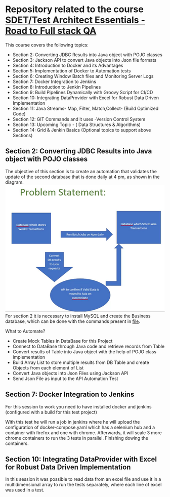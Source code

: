 # Repository related to the course [SDET/Test Architect Essentials - Road to Full stack QA][course]

This course covers the following topics:

 - Section 2: Converting JDBC Results into Java object with POJO classes
 - Section 3: Jackson API to convert Java objects into Json file formats
 - Section 4: Introduction to Docker and its Advantages
 - Section 5: Implementation of Docker to Automation tests
 - Section 6: Creating Window Batch files and Monitoring Server Logs
 - Section 7: Docker Integration to Jenkins
 - Section 8: Introduction to Jenkin Pipelines
 - Section 9: Build Pipelines Dynamically with Groovy Script for CI/CD
 - Section 10: Integrating DataProvider with Excel for Robust Data Driven Implementation
 - Section 11: Java Streams- Map, Filter, Match,Collect- (Build Optimized Code)
 - Section 12: GIT Commands and it uses -Version Control System
 - Section 13: Upcoming Topic - ( Data Structures & Algorithms)
 - Section 14: Grid & Jenkin Basics (Optional topics to support above Sections)

## Section 2: Converting JDBC Results into Java object with POJO classes
The objective of this section is to create an automation that validates the update of the second database that is done daily at 4 pm, as shown in the diagram. ![diagram][diagram]
For section 2 it is necessary to install MySQL and create the Business database, which can be done with the commands present in [file][sql].

What to Automate?

- Create Mock Tables in DataBase for this Project 
- Connect to DataBase through Java code and retrieve records from Table
- Convert results of Table into Java object with the help of POJO class implementation 
- Build Array List to store multiple results from DB Table and create Objects from each element of List
- Convert Java objects into Json Files using Jackson API
- Send Json File as input to the API Automation Test

## Section 7: Docker Integration to Jenkins
For this session to work you need to have installed docker and jenkins (configured with a build for this test project)

With this test he will run a job in jenkins where he will upload the configuration of docker-compose.yaml which has a selenium hub and a container with firefox and one with chrome. Afterwards, it will scale 3 more chrome containers to run the 3 tests in parallel. Finishing dowing the containers.

## Section 10: Integrating DataProvider with Excel for Robust Data Driven Implementation
In this session it was possible to read data from an excel file and use it in a multidimensional array to run the tests separately, where each line of excel was used in a test.

[course]: https://www.udemy.com/course/sdettraining-testarchitect-fullstackqa/?utm_source=adwords&utm_medium=udemyads&utm_campaign=DSA_Catchall_la.EN_cc.ROW&utm_content=deal4584&utm_term=_._ag_88010211481_._ad_535397282061_._kw__._de_c_._dm__._pl__._ti_dsa-705815702041_._li_20583_._pd__._&matchtype=&gclid=CjwKCAiA85efBhBbEiwAD7oLQK22v7tfDS21x2NtOcmZFFBRmW77xpdrGiikKJUqbW5lIfJXErHJRxoC8q0QAvD_BwE
[sql]: src/main/resources/sql.txt
[diagram]: src/main/resources/2problem.png